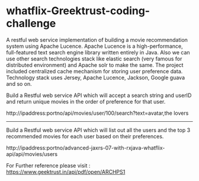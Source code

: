# whatflix-Greektrust-coding-challenge
A restful web service implementation of building a movie recommendation system using Apache Lucence. Apache Lucence is a high-performance, full-featured text search engine library written entirely in Java. Also we can use other search technologies stack like elastic search (very famous for distributed environment) and Apache solr to make the same. The project included  centralized cache mechanism for storing user preference data. Technology stack uses Jersey, Apache Lucence, Jackson, Google guava and so on. 

Build a Restful web service API which will accept a search string and userID and return unique movies in the order of preference for that user.

http://ipaddress:portno/api/movies/user/100/search?text=avatar,the lovers

-------------------------------------------------------------------------------------------------------------------------------------------

Build a Restful web service API which will list out all the users and the top 3 recommended movies for each user based on their preferences.

http://ipaddress:portno/advanced-jaxrs-07-with-rxjava-whatflix-api/api/movies/users

For Further reference please visit : https://www.geektrust.in/api/pdf/open/ARCHPS1 
